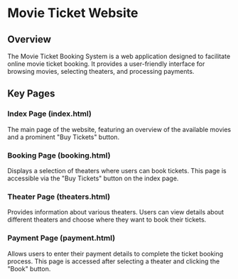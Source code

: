 # Movie Ticket Website

## Overview

The Movie Ticket Booking System is a web application designed to facilitate online movie ticket booking. It provides a user-friendly interface for browsing movies, selecting theaters, and processing payments.

## Key Pages

### Index Page (index.html)

The main page of the website, featuring an overview of the available movies and a prominent "Buy Tickets" button.

### Booking Page (booking.html)

Displays a selection of theaters where users can book tickets. This page is accessible via the "Buy Tickets" button on the index page.

### Theater Page (theaters.html)

Provides information about various theaters. Users can view details about different theaters and choose where they want to book their tickets.

### Payment Page (payment.html)

Allows users to enter their payment details to complete the ticket booking process. This page is accessed after selecting a theater and clicking the "Book" button.
